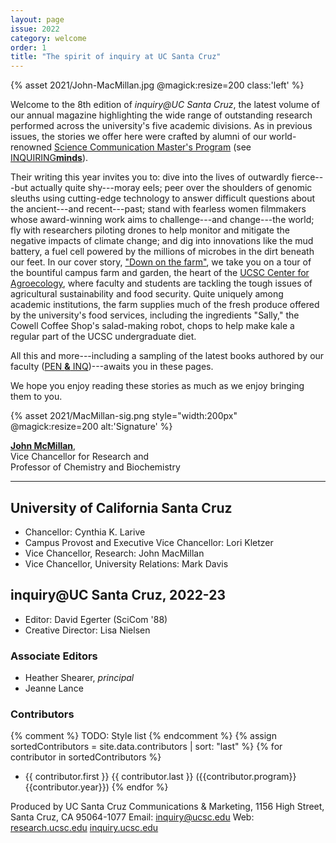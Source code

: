 ```yaml
---
layout: page
issue: 2022
category: welcome
order: 1
title: "The spirit of inquiry at UC Santa Cruz"
---
```


{% asset 2021/John-MacMillan.jpg @magick:resize=200 class:'left' %}

Welcome to the 8th edition of *inquiry@UC Santa Cruz*, the latest volume of our annual magazine highlighting the wide range of outstanding research performed across the university's five academic divisions. As in previous issues, the stories we offer here were crafted by alumni of our world-renowned [Science Communication Master's
Program](https://scicom.ucsc.edu/) (see [INQUIRING**minds**](/2022-23/contributors/)).

Their writing this year invites you to: dive into the lives of outwardly fierce---but actually quite shy---moray eels; peer over the shoulders of genomic sleuths using cutting-edge technology to answer difficult questions about the ancient---and recent---past; stand with fearless women filmmakers whose award-winning work aims to challenge---and change---the world; fly with researchers piloting drones to help monitor and mitigate the negative impacts of climate change; and dig into innovations like the mud battery, a fuel cell powered by the millions of microbes in the dirt beneath our feet. In our cover story, ["Down on the farm"](/2022-23/down-on-the-farm/), we take you on a tour of the bountiful campus farm and garden, the heart of the [UCSC Center for Agroecology](https://agroecology.ucsc.edu/), where faculty and students are tackling the tough issues of agricultural sustainability and food security. Quite uniquely among academic institutions, the farm supplies much of the fresh produce offered by the university's food services, including the ingredients "Sally," the Cowell Coffee Shop's salad-making robot, chops to help make kale a regular part of the UCSC undergraduate diet.

All this and more---including a sampling of the latest books authored by our faculty ([PEN **&** INQ](/2022-23/books/))---awaits you in these pages.

We hope you enjoy reading these stories as much as we enjoy bringing them to you.

{% asset 2021/MacMillan-sig.png style="width:200px" @magick:resize=200 alt:'Signature' %}

[**John McMillan**](https://campusdirectory.ucsc.edu/cd_detail?uid=jomacmil),  
Vice Chancellor for Research and  
Professor of Chemistry and Biochemistry

****

## University of California Santa Cruz

- Chancellor: Cynthia K. Larive
- Campus Provost and Executive Vice Chancellor: Lori Kletzer
- Vice Chancellor, Research: John MacMillan
- Vice Chancellor, University Relations: Mark Davis

## inquiry@UC Santa Cruz, 2022-23

- Editor: David Egerter (SciCom '88)
- Creative Director: Lisa Nielsen

### Associate Editors

- Heather Shearer, *principal*
- Jeanne Lance

### Contributors

{% comment %}
TODO: Style list
{% endcomment %}
{% assign sortedContributors = site.data.contributors | sort: "last" %}
{% for contributor in sortedContributors %}

- {{ contributor.first }} {{ contributor.last }} ({{contributor.program}} {{contributor.year}})
{% endfor %}

Produced by UC Santa Cruz Communications & Marketing,
1156 High Street,
Santa Cruz, CA 95064-1077
Email: [inquiry@ucsc.edu](mailto:inquiry@ucsc.edu)
Web: [research.ucsc.edu](http://research.ucsc.edu) [inquiry.ucsc.edu](http://inquiry.ucsc.edu)
